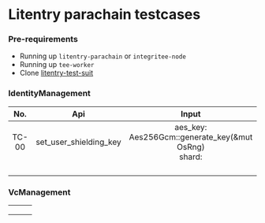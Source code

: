 # Litentry parachain testcases



### Pre-requirements

* Running up `litentry-parachain` or `integritee-node`
* Running up `tee-worker`
* Clone [litentry-test-suit](git@github.com:zTgx/litentry-test-suit.git)



### IdentityManagement

|  No.  |          Api           |                           Input                           |                        Steps                        |              Expectation              |          Coverage           |
| :---: | :--------------------: | :-------------------------------------------------------: | :-------------------------------------------------: | :-----------------------------------: | :-------------------------: |
| TC-00 | set_user_shielding_key | aes_key: Aes256Gcm::generate_key(&mut OsRng)<br /> shard: | 1. Running up System<br />2. run `./scripts/tc00.sh | Get Event <br />`UserShieldingKeySet` | tc00_set_user_shielding_key |
|       |                        |                                                           |                                                     |                                       |                             |
|       |                        |                                                           |                                                     |                                       |                             |
|       |                        |                                                           |                                                     |                                       |                             |
|       |                        |                                                           |                                                     |                                       |                             |



### VcManagement

|      |      |      |
| ---- | ---- | ---- |
|      |      |      |
|      |      |      |
|      |      |      |

